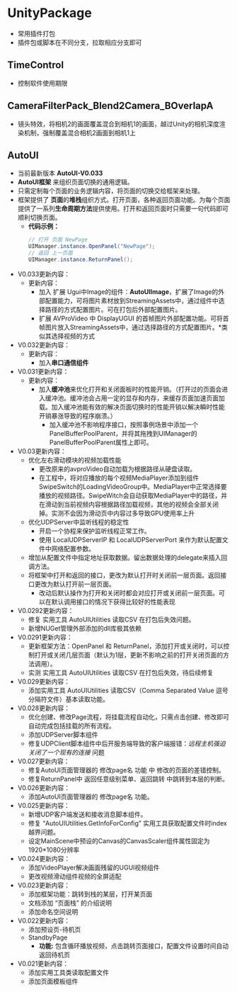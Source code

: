 # UnityPackage

   - 常用插件打包
   - 插件包或脚本在不同分支，拉取相应分支即可

## TimeControl

   - 控制软件使用期限

## CameraFilterPack_Blend2Camera_BOverlapA

   - 镜头特效，将相机2的画面覆盖混合到相机1的画面，越过Unity的相机深度渲染机制，强制覆盖混合相机2画面到相机1上

## AutoUI

   - 当前最新版本 **AutoUI-V0.033**
   - **AutoUI框架** 来组织页面切换的通用逻辑。
   - 只需定制每个页面的业务逻辑内容，将页面的切换交给框架来处理。
   - 框架提供了 **页面**的**堆栈**组织方式。打开页面，各种返回页面功能。为每个页面提供了一系列**生命周期方法**提供使用。打开和返回页面时只需要一句代码即可顺利切换页面。
      - **代码示例：**
         ``` c#
         // 打开 页面 NewPage
         UIManager.instance.OpenPanel("NewPage");
         // 返回 上一页面
         UIManager.instance.ReturnPanel();
         ```
   - V0.033更新内容：
      - 更新内容： 
         - 加入 扩展 Ugui中Image的组件：**AutoUIImage**，扩展了Image的外部配置能力，可将图片素材放到StreamingAssets中，通过组件中选择路径的方式配置图片。可在打包后外部配置图片。
         - 扩展 AVProVideo 中 DisplayUGUI 的首帧图片外部配置功能。可将首帧图片放入StreamingAssets中，通过选择路径的方式配置图片。*类似其选择视频的方式
   - V0.032更新内容：
      - 更新内容：
         - 加入**串口通信组件**
   - V0.031更新内容：
      - 更新内容：
         - 加入**缓冲池**来优化打开和关闭面板时的性能开销。（打开过的页面会进入缓冲池。缓冲池会占用一定的显存和内存，来缓存页面加速页面加载。加入缓冲池能有效的解决页面切换时的性能开销以解决瞬时性能开销暴涨导致的程序崩溃。）
            - 加入缓冲池不影响程序接口，按照事例场景中添加一个PanelBufferPoolParent，并将其拖拽到UIManager的PanelBufferPoolParent属性上即可。
   - V0.03更新内容：
      - 优化左右滑动模块的视频加载性能
         - 更改原来的avproVideo自动加载为根据路径从硬盘读取。
         - 在工程中，将对应播放的每个视频MediaPlayer添加到组件SwipeSwitch的LoadingVideoGroup中。MediaPlayer中正常选择要播放的视频路径。SwipeWitch会自动获取MediaPlayer中的路径，并在滑动到当前视频内容根据路径加载视频，其他的视频会全部关闭掉。实测不会因为滑动页中内容过多导致GPU使用率上升
      - 优化UDPServer中监听线程的稳定性
         - 开启一个协程来保护监听线程正常工作。
         - 使用 LocalUDPServerIP 和 LocalUDPServerPort 来作为默认配置文件中网络配置参数。
      - 增加从配置文件中指定地址获取数据。留出数据处理的delegate来插入回调方法。
      - 将框架中打开和返回的接口，更改为默认打开时关闭前一层页面。返回接口更改为默认打开前一层页面。
         - 改动后默认操作为打开和关闭时都会对应打开或关闭前一层页面。可以在默认调用接口的情况下获得比较好的性能表现
   - V0.0292更新内容：
      - 修复 实用工具 AutoUIUtilities 读取CSV 在打包后失效问题。
      - 新增NUGet管理外部添加的dll库极其依赖
   - V0.0291更新内容：
      - 更新框架方法：OpenPanel 和 ReturnPanel，添加打开或关闭时，可以控制打开或关闭几层页面（默认为1层，更新不影响之前的打开关闭页面的方法调用）。
      - 实测 实用工具 AutoUIUtilities 读取CSV 在打包后失效，待后续修复
   - V0.029更新内容：
      - 添加实用工具 AutoUIUtilities 读取CSV（Comma Separated Value 逗号分隔符文件）基本读取功能。
   - V0.028更新内容：
      - 优化创建、修改Page流程，将挂载流程自动化，只需点击创建、修改即可自动完成包括挂载的所有流程。
      - 添加UDPServer脚本组件
      - 修复UDPClient脚本组件中后开服务端导致的客户端报错：*远程主机强迫关闭了一个现有的连接* 问题
   - V0.027更新内容：
      - 修复AutoUI页面管理器的 修改page名 功能 中 修改的页面的差错控制。
      - 修复ReturnPanel中 返回任意级别菜单、返回跳转 中跳转到本层的判断。
   - V0.026更新内容：
      - 添加AutoUI页面管理器的 修改page名 功能。
   - V0.025更新内容：
      - 新增UDP客户端发送和接收消息脚本组件。
      - 修复 “AutoUIUtilities.GetInfoForConfig” 实用工具获取配置文件时index越界问题。
      - 设定MainScene中预设的Canvas的CanvasScaler组件属性固定为1920*1080分辨率
   - V0.024更新内容：
      - 添加VideoPlayer解决画面残留的UGUI视频组件
      - 更改视频滑动组件视频的全屏适配
   - V0.023更新内容：
      - 添加框架功能：跳转到栈的某层，打开某页面
      - 文档添加 “页面栈” 的介绍说明
      - 添加命名空间说明
   - V0.022更新内容：
      - 添加预设页-待机页
      - StandbyPage
         - **功能:** 包含循环播放视频，点击跳转页面接口，配置文件设置时间自动返回待机页
   - V0.021更新内容：
      - 添加实用工具类读取配置文件
      - 添加页面模板组件
